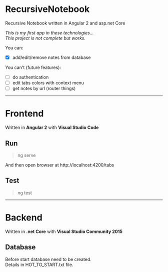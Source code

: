 # RecursiveNotebook
Recursive Notebook written in Angular 2 and asp.net Core

*This is my first app in these technologies...  
This project is not complete but works.*

You can:
- [x] add/edit/remove notes from database

You can't (future features):
- [ ] do authentication
- [ ] edit tabs colors with context menu
- [ ] get notes by url (router things)

---------------------------------------------------------

# Frontend

Written in **Angular 2** with **Visual Studio Code**

## Run
> ng serve

And then open browser at http://localhost:4200/tabs

## Test
> ng test

---------------------------------------------------------

# Backend

Written in **.net Core** with **Visual Studio Community 2015**

## Database

Before start database need to be created.  
Details in HOT_TO_START.txt file.

